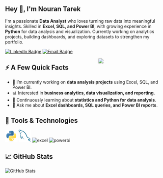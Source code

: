 <h2>Hey 👋, I'm Nouran Tarek</h2>

<p>
I'm a passionate <strong>Data Analyst</strong> who loves turning raw data into meaningful insights.  
Skilled in <strong>Excel, SQL, and Power BI</strong>, with growing experience in <strong>Python</strong> for data analysis and visualization.  
Currently working on analytics projects, building dashboards, and exploring datasets to strengthen my portfolio.
</p>

<p>
<a href="https://www.linkedin.com/in/nouran-tarek-84a46b219"><img src="https://img.shields.io/badge/-Nouran%20Tarek-0077B5?style=flat-square&logo=LinkedIn&logoColor=white" alt="LinkedIn Badge"></a>
<a href="mailto:nour2tarek@gmail.com"><img src="https://img.shields.io/badge/-Email%20Me-D14836?style=flat-square&logo=Gmail&logoColor=white" alt="Email Badge"></a>
</p>

<img align="right" src="https://media.giphy.com/media/SvFocn0wNMx0iv2rYz/giphy.gif" width="200"/>

<h2>⚡️ A Few Quick Facts</h2>
<ul>
<li>🔭 I’m currently working on <strong>data analysis projects</strong> using Excel, SQL, and Power BI.</li>
<li>📊 Interested in <strong>business analytics, data visualization, and reporting</strong>.</li>
<li>📘 Continuously learning about <strong>statistics and Python for data analysis</strong>.</li>
<li>💬 Ask me about <strong>Excel dashboards, SQL queries, and Power BI reports</strong>.</li>
</ul>

<h2>🚀 Tools & Technologies</h2>
<p align="left">
<img src="https://raw.githubusercontent.com/devicons/devicon/master/icons/python/python-original.svg" alt="python" width="40" height="40"/>
<img src="https://raw.githubusercontent.com/devicons/devicon/master/icons/mysql/mysql-original.svg" alt="sql" width="40" height="40"/>
<img src="https://cdn.worldvectorlogo.com/logos/microsoft-excel-2013.svg" alt="excel" width="40" height="40"/>
<img src="https://cdn.worldvectorlogo.com/logos/power-bi.svg" alt="powerbi" width="40" height="40"/>
</p>

<h2>📈 GitHub Stats</h2>
<img src="https://github-readme-stats.vercel.app/api?username=your-github-username&show_icons=true&count_private=true" alt="GitHub Stats" />
